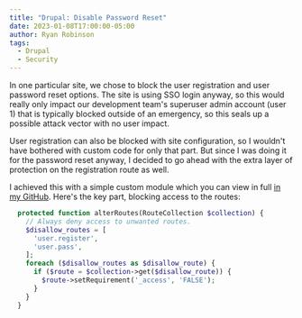 ```yaml
---
title: "Drupal: Disable Password Reset"
date: 2023-01-08T17:00:00-05:00
author: Ryan Robinson
tags:
  - Drupal
  - Security
---
```


In one particular site, we chose to block the user registration and user password reset options. The site is using SSO login anyway, so this would really only impact our development team's superuser admin account (user 1) that is typically blocked outside of an emergency, so this seals up a possible attack vector with no user impact.

User registration can also be blocked with site configuration, so I wouldn't have bothered with custom code for only that part. But since I was doing it for the password reset anyway, I decided to go ahead with the extra layer of protection on the registration route as well.

I achieved this with a simple custom module which you can view in full [in my GitHub](https://github.com/ryan-l-robinson/Drupal-disable-password-reset). Here's the key part, blocking access to the routes:

```php
  protected function alterRoutes(RouteCollection $collection) {
    // Always deny access to unwanted routes.
    $disallow_routes = [
      'user.register',
      'user.pass',
    ];
    foreach ($disallow_routes as $disallow_route) {
      if ($route = $collection->get($disallow_route)) {
        $route->setRequirement('_access', 'FALSE');
      }
    }
  }
```
